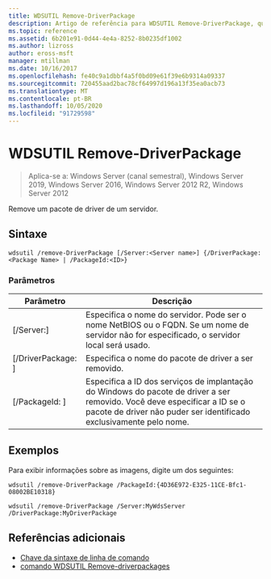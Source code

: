 ```yaml
---
title: WDSUTIL Remove-DriverPackage
description: Artigo de referência para WDSUTIL Remove-DriverPackage, que remove um pacote de driver de um servidor.
ms.topic: reference
ms.assetid: 6b201e91-0d44-4e4a-8252-8b0235df1002
ms.author: lizross
author: eross-msft
manager: mtillman
ms.date: 10/16/2017
ms.openlocfilehash: fe40c9a1dbbf4a5f0bd09e61f39e6b9314a09337
ms.sourcegitcommit: 720455aad2bac78cf64997d196a13f35ea0acb73
ms.translationtype: MT
ms.contentlocale: pt-BR
ms.lasthandoff: 10/05/2020
ms.locfileid: "91729598"
---
```

# <a name="wdsutil-remove-driverpackage"></a>WDSUTIL Remove-DriverPackage

> Aplica-se a: Windows Server (canal semestral), Windows Server 2019, Windows Server 2016, Windows Server 2012 R2, Windows Server 2012

Remove um pacote de driver de um servidor.

## <a name="syntax"></a>Sintaxe
```
wdsutil /remove-DriverPackage [/Server:<Server name>] {/DriverPackage:<Package Name> | /PackageId:<ID>}
```
### <a name="parameters"></a>Parâmetros

|        Parâmetro        |                                                                            Descrição                                                                             |
|-------------------------|--------------------------------------------------------------------------------------------------------------------------------------------------------------------|
| [/Server:<Server name>] |              Especifica o nome do servidor. Pode ser o nome NetBIOS ou o FQDN. Se um nome de servidor não for especificado, o servidor local será usado.              |
| [/DriverPackage: <Name> ] |                                                        Especifica o nome do pacote de driver a ser removido.                                                         |
|    [/PackageId: <ID> ]    | Especifica a ID dos serviços de implantação do Windows do pacote de driver a ser removido. Você deve especificar a ID se o pacote de driver não puder ser identificado exclusivamente pelo nome. |

## <a name="examples"></a>Exemplos
Para exibir informações sobre as imagens, digite um dos seguintes:
```
wdsutil /remove-DriverPackage /PackageId:{4D36E972-E325-11CE-Bfc1-08002BE10318}
```
```
wdsutil /remove-DriverPackage /Server:MyWdsServer /DriverPackage:MyDriverPackage
```
## <a name="additional-references"></a>Referências adicionais
- [Chave da sintaxe de linha de comando](command-line-syntax-key.md)
- [comando WDSUTIL Remove-driverpackages](wdsutil-remove-driverpackages.md)
